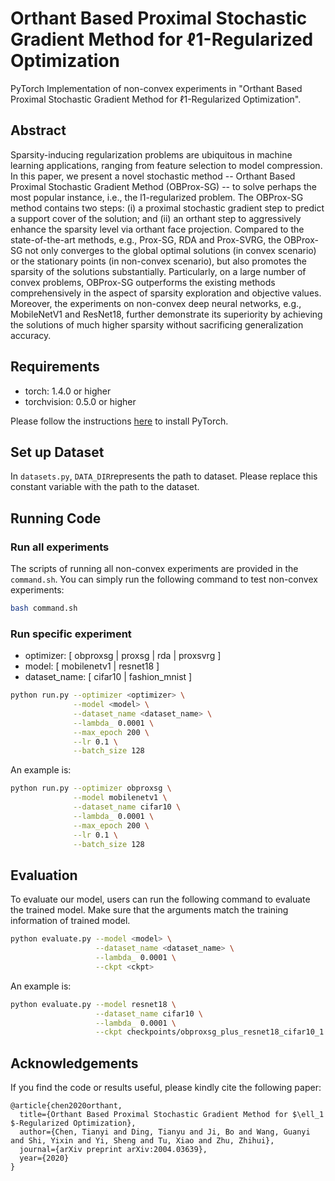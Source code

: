 # Orthant Based Proximal Stochastic Gradient Method for ℓ1-Regularized Optimization

PyTorch Implementation of non-convex experiments in "Orthant Based Proximal Stochastic Gradient Method for ℓ1-Regularized Optimization". 

## Abstract

Sparsity-inducing regularization problems are ubiquitous in machine learning applications, ranging from feature selection to model compression. In this paper, we present a novel stochastic method -- Orthant Based Proximal Stochastic Gradient Method (OBProx-SG) -- to solve perhaps the most popular instance, i.e., the l1-regularized problem. The OBProx-SG method contains two steps: (i) a proximal stochastic gradient step to predict a support cover of the solution; and (ii) an orthant step to aggressively enhance the sparsity level via orthant face projection. Compared to the state-of-the-art methods, e.g., Prox-SG, RDA and Prox-SVRG, the OBProx-SG not only converges to the global optimal solutions (in convex scenario) or the stationary points (in non-convex scenario), but also promotes the sparsity of the solutions substantially. Particularly, on a large number of convex problems, OBProx-SG outperforms the existing methods comprehensively in the aspect of sparsity exploration and objective values. Moreover, the experiments on non-convex deep neural networks, e.g., MobileNetV1 and ResNet18, further demonstrate its superiority by achieving the solutions of much higher sparsity without sacrificing generalization accuracy.

## Requirements

+ torch: 1.4.0 or higher
+ torchvision: 0.5.0 or higher

Please follow the instructions [here](<https://pytorch.org/get-started/locally/>) to install PyTorch.


## Set up Dataset

In `datasets.py`, `DATA_DIR`represents the path to dataset. Please replace this constant variable with the path to the dataset.

## Running Code

### Run all experiments

The scripts of running all non-convex experiments are provided in the `command.sh`. You can simply run the following command to test non-convex experiments:

```bash
bash command.sh
```

### Run specific experiment

+ optimizer: [ obproxsg | proxsg | rda | proxsvrg ]
+ model: [ mobilenetv1 | resnet18 ]
+ dataset_name: [ cifar10 | fashion_mnist ]


```bash
python run.py --optimizer <optimizer> \
              --model <model> \
              --dataset_name <dataset_name> \
              --lambda_ 0.0001 \
              --max_epoch 200 \
              --lr 0.1 \
              --batch_size 128
```

An example is:

```bash
python run.py --optimizer obproxsg \
              --model mobilenetv1 \
              --dataset_name cifar10 \
              --lambda_ 0.0001 \
              --max_epoch 200 \
              --lr 0.1 \
              --batch_size 128
```

## Evaluation

To evaluate our model, users can run the following command to evaluate the trained model. Make sure that the arguments match the training information of trained model.

```bash
python evaluate.py --model <model> \
                   --dataset_name <dataset_name> \
                   --lambda_ 0.0001 \
                   --ckpt <ckpt>
```

An example is:

```bash
python evaluate.py --model resnet18 \
                   --dataset_name cifar10 \
                   --lambda_ 0.0001 \
                   --ckpt checkpoints/obproxsg_plus_resnet18_cifar10_1.000000E-04.pt
```

## Acknowledgements
If you find the code or results useful, please kindly cite the following paper:
```
@article{chen2020orthant,
  title={Orthant Based Proximal Stochastic Gradient Method for $\ell_1 $-Regularized Optimization},
  author={Chen, Tianyi and Ding, Tianyu and Ji, Bo and Wang, Guanyi and Shi, Yixin and Yi, Sheng and Tu, Xiao and Zhu, Zhihui},
  journal={arXiv preprint arXiv:2004.03639},
  year={2020}
}
```
